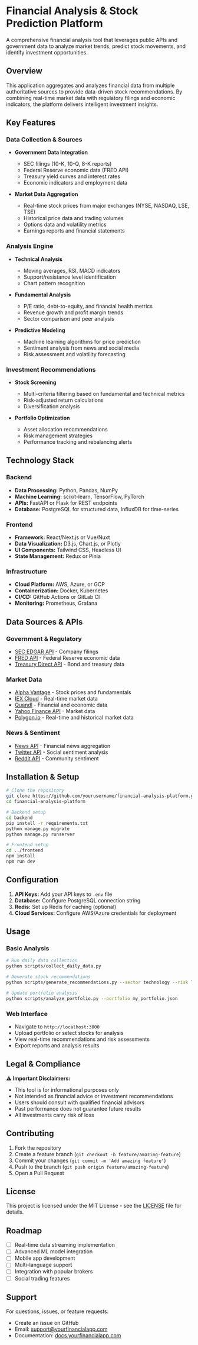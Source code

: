 # Financial Analysis & Stock Prediction Platform

A comprehensive financial analysis tool that leverages public APIs and government data to analyze market trends, predict stock movements, and identify investment opportunities.

## Overview

This application aggregates and analyzes financial data from multiple authoritative sources to provide data-driven stock recommendations. By combining real-time market data with regulatory filings and economic indicators, the platform delivers intelligent investment insights.

## Key Features

### Data Collection & Sources
- **Government Data Integration**
  - SEC filings (10-K, 10-Q, 8-K reports)
  - Federal Reserve economic data (FRED API)
  - Treasury yield curves and interest rates
  - Economic indicators and employment data

- **Market Data Aggregation**
  - Real-time stock prices from major exchanges (NYSE, NASDAQ, LSE, TSE)
  - Historical price data and trading volumes
  - Options data and volatility metrics
  - Earnings reports and financial statements

### Analysis Engine
- **Technical Analysis**
  - Moving averages, RSI, MACD indicators
  - Support/resistance level identification
  - Chart pattern recognition

- **Fundamental Analysis**
  - P/E ratio, debt-to-equity, and financial health metrics
  - Revenue growth and profit margin trends
  - Sector comparison and peer analysis

- **Predictive Modeling**
  - Machine learning algorithms for price prediction
  - Sentiment analysis from news and social media
  - Risk assessment and volatility forecasting

### Investment Recommendations
- **Stock Screening**
  - Multi-criteria filtering based on fundamental and technical metrics
  - Risk-adjusted return calculations
  - Diversification analysis

- **Portfolio Optimization**
  - Asset allocation recommendations
  - Risk management strategies
  - Performance tracking and rebalancing alerts

## Technology Stack

### Backend
- **Data Processing:** Python, Pandas, NumPy
- **Machine Learning:** scikit-learn, TensorFlow, PyTorch
- **APIs:** FastAPI or Flask for REST endpoints
- **Database:** PostgreSQL for structured data, InfluxDB for time-series

### Frontend
- **Framework:** React/Next.js or Vue/Nuxt
- **Data Visualization:** D3.js, Chart.js, or Plotly
- **UI Components:** Tailwind CSS, Headless UI
- **State Management:** Redux or Pinia

### Infrastructure
- **Cloud Platform:** AWS, Azure, or GCP
- **Containerization:** Docker, Kubernetes
- **CI/CD:** GitHub Actions or GitLab CI
- **Monitoring:** Prometheus, Grafana

## Data Sources & APIs

### Government & Regulatory
- [SEC EDGAR API](https://www.sec.gov/edgar/sec-api-documentation) - Company filings
- [FRED API](https://fred.stlouisfed.org/docs/api/) - Federal Reserve economic data
- [Treasury Direct API](https://www.treasurydirect.gov/webapis/) - Bond and treasury data

### Market Data
- [Alpha Vantage](https://www.alphavantage.co/) - Stock prices and fundamentals
- [IEX Cloud](https://iexcloud.io/) - Real-time market data
- [Quandl](https://www.quandl.com/) - Financial and economic data
- [Yahoo Finance API](https://rapidapi.com/apidojo/api/yahoo-finance1/) - Market data
- [Polygon.io](https://polygon.io/) - Real-time and historical market data

### News & Sentiment
- [News API](https://newsapi.org/) - Financial news aggregation
- [Twitter API](https://developer.twitter.com/) - Social sentiment analysis
- [Reddit API](https://www.reddit.com/dev/api/) - Community sentiment

## Installation & Setup

```bash
# Clone the repository
git clone https://github.com/yourusername/financial-analysis-platform.git
cd financial-analysis-platform

# Backend setup
cd backend
pip install -r requirements.txt
python manage.py migrate
python manage.py runserver

# Frontend setup
cd ../frontend
npm install
npm run dev
```

## Configuration

1. **API Keys:** Add your API keys to `.env` file
2. **Database:** Configure PostgreSQL connection string
3. **Redis:** Set up Redis for caching (optional)
4. **Cloud Services:** Configure AWS/Azure credentials for deployment

## Usage

### Basic Analysis
```bash
# Run daily data collection
python scripts/collect_daily_data.py

# Generate stock recommendations
python scripts/generate_recommendations.py --sector technology --risk low

# Update portfolio analysis
python scripts/analyze_portfolio.py --portfolio my_portfolio.json
```

### Web Interface
- Navigate to `http://localhost:3000`
- Upload portfolio or select stocks for analysis
- View real-time recommendations and risk assessments
- Export reports and analysis results

## Legal & Compliance

⚠️ **Important Disclaimers:**
- This tool is for informational purposes only
- Not intended as financial advice or investment recommendations
- Users should consult with qualified financial advisors
- Past performance does not guarantee future results
- All investments carry risk of loss

## Contributing

1. Fork the repository
2. Create a feature branch (`git checkout -b feature/amazing-feature`)
3. Commit your changes (`git commit -m 'Add amazing feature'`)
4. Push to the branch (`git push origin feature/amazing-feature`)
5. Open a Pull Request

## License

This project is licensed under the MIT License - see the [LICENSE](LICENSE) file for details.

## Roadmap

- [ ] Real-time data streaming implementation
- [ ] Advanced ML model integration
- [ ] Mobile app development
- [ ] Multi-language support
- [ ] Integration with popular brokers
- [ ] Social trading features

## Support

For questions, issues, or feature requests:
- Create an issue on GitHub
- Email: support@yourfinancialapp.com
- Documentation: [docs.yourfinancialapp.com](https://docs.yourfinancialapp.com)